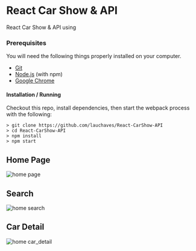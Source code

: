 # React Car Show & API

React Car Show & API using 

### Prerequisites

You will need the following things properly installed on your computer.

* [Git](https://git-scm.com/)
* [Node.js](https://nodejs.org/) (with npm)
* [Google Chrome](https://google.com/chrome/)

#### Installation / Running

Checkout this repo, install dependencies, then start the webpack process with the following:

```
> git clone https://github.com/lauchaves/React-CarShow-API
> cd React-CarShow-API
> npm install
> npm start
```
## Home Page

![home page](https://drive.google.com/file/d/1PUy3FBKdkWN-xRn7RMSumVfsJhQNOW4E/view?usp=sharing)

## Search

![home search](https://drive.google.com/file/d/1Lk7a7FMWTbwXDdt8Oaqb-AZhrjgdxY-Z/view?usp=sharing)

## Car Detail

![home car_detail](https://drive.google.com/file/d/1sNszDpz7_panUhG1tZq2k3Y5IoD0GMPr/view?usp=sharing)
